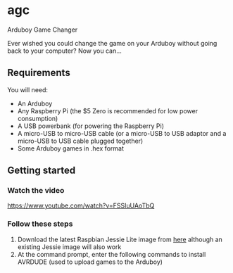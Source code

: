 # agc
Arduboy Game Changer

Ever wished you could change the game on your Arduboy without going back to your computer? Now you can...

## Requirements
You will need:
* An Arduboy
* Any Raspberry Pi (the $5 Zero is recommended for low power consumption)
* A USB powerbank (for powering the Raspberry Pi)
* A micro-USB to micro-USB cable (or a micro-USB to USB adaptor and a micro-USB to USB cable plugged together)
* Some Arduboy games in .hex format

## Getting started
### Watch the video
https://www.youtube.com/watch?v=FSSIuUAoTbQ
### Follow these steps
1. Download the latest Raspbian Jessie Lite image from [here](https://www.raspberrypi.org/downloads/raspbian/) although an existing Jessie image will also work
2. At the command prompt, enter the following commands to install AVRDUDE (used to upload games to the Arduboy)
